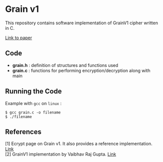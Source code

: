 # Grain v1
This repository contains software implementation of GrainV1 cipher written in C.

[Link to paper](http://www.ecrypt.eu.org/stream/p3ciphers/grain/Grain_p3.pdf "GRAIN V1")

## Code
* __grain.h__ : definition of structures and functions used
* __grain.c__ : functions for performing encryption/decryption along with main

## Running the Code
Example with `gcc` on `linux` :
```
$ gcc grain.c -o filename
$ ./filename
 ```
## References
[1] Ecrypt page on Grain v1. It also provides a reference implementation. [Link](http://www.ecrypt.eu.org/stream/e2-grain.html)\
[2] GrainV1 implementation by Vaibhav Raj Gupta. [Link](https://github.com/gvaibhavraj2/grainv1cipher)
